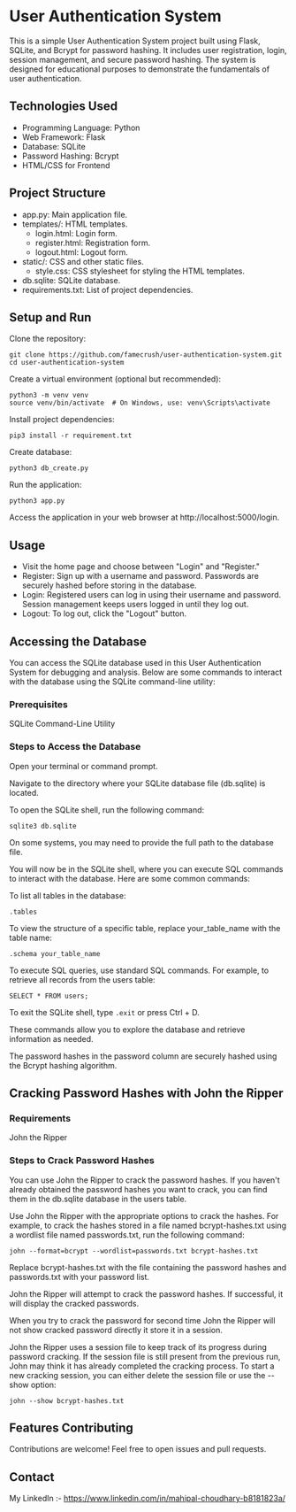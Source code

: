 # User Authentication System
This is a simple User Authentication System project built using Flask, SQLite, and Bcrypt for password hashing. It includes user registration, login, session management, and secure password hashing. The system is designed for educational purposes to demonstrate the fundamentals of user authentication.

## Technologies Used
* Programming Language: Python
* Web Framework: Flask
* Database: SQLite
* Password Hashing: Bcrypt
* HTML/CSS for Frontend

## Project Structure
* app.py: Main application file.
* templates/: HTML templates.
  * login.html: Login form.
  * register.html: Registration form.
  * logout.html: Logout form.
* static/: CSS and other static files.
  * style.css: CSS stylesheet for styling the HTML templates.
* db.sqlite: SQLite database.
* requirements.txt: List of project dependencies.

## Setup and Run
Clone the repository:
````
git clone https://github.com/famecrush/user-authentication-system.git
cd user-authentication-system
````
Create a virtual environment (optional but recommended):
````
python3 -m venv venv
source venv/bin/activate  # On Windows, use: venv\Scripts\activate
````
Install project dependencies:
````
pip3 install -r requirement.txt
````
Create database:
````
python3 db_create.py
````
Run the application:
````
python3 app.py
````

Access the application in your web browser at http://localhost:5000/login.

## Usage
* Visit the home page and choose between "Login" and "Register."
* Register: Sign up with a username and password. Passwords are securely hashed before storing in the database.
* Login: Registered users can log in using their username and password. Session management keeps users logged in until they log out.
* Logout: To log out, click the "Logout" button.

## Accessing the Database
You can access the SQLite database used in this User Authentication System for debugging and analysis. Below are some commands to interact with the database using the SQLite command-line utility:

### Prerequisites
SQLite Command-Line Utility

### Steps to Access the Database

Open your terminal or command prompt.

Navigate to the directory where your SQLite database file (db.sqlite) is located.

To open the SQLite shell, run the following command:
````
sqlite3 db.sqlite
````
On some systems, you may need to provide the full path to the database file.

You will now be in the SQLite shell, where you can execute SQL commands to interact with the database. Here are some common commands:

To list all tables in the database:
````
.tables
````
To view the structure of a specific table, replace your_table_name with the table name:
````
.schema your_table_name
````
To execute SQL queries, use standard SQL commands. For example, to retrieve all records from the users table:
````
SELECT * FROM users;
````
To exit the SQLite shell, type ````.exit```` or press Ctrl + D.

These commands allow you to explore the database and retrieve information as needed. 

The password hashes in the password column are securely hashed using the Bcrypt hashing algorithm.

## Cracking Password Hashes with John the Ripper

### Requirements
John the Ripper

### Steps to Crack Password Hashes
You can use John the Ripper to crack the password hashes. If you haven't already obtained the password hashes you want to crack, you can find them in the db.sqlite database in the users table.

Use John the Ripper with the appropriate options to crack the hashes. For example, to crack the hashes stored in a file named bcrypt-hashes.txt using a wordlist file named passwords.txt, run the following command:
````
john --format=bcrypt --wordlist=passwords.txt bcrypt-hashes.txt
````
Replace bcrypt-hashes.txt with the file containing the password hashes and passwords.txt with your password list.

John the Ripper will attempt to crack the password hashes. If successful, it will display the cracked passwords.

When you try to crack the password for second time John the Ripper will not show cracked password directly it store it in a session.

John the Ripper uses a session file to keep track of its progress during password cracking. If the session file is still present from the previous run, John may think it has already completed the cracking process. To start a new cracking session, you can either delete the session file or use the --show option:
````
john --show bcrypt-hashes.txt
````
## Features Contributing
Contributions are welcome! Feel free to open issues and pull requests.

## Contact
My LinkedIn :- https://www.linkedin.com/in/mahipal-choudhary-b8181823a/

